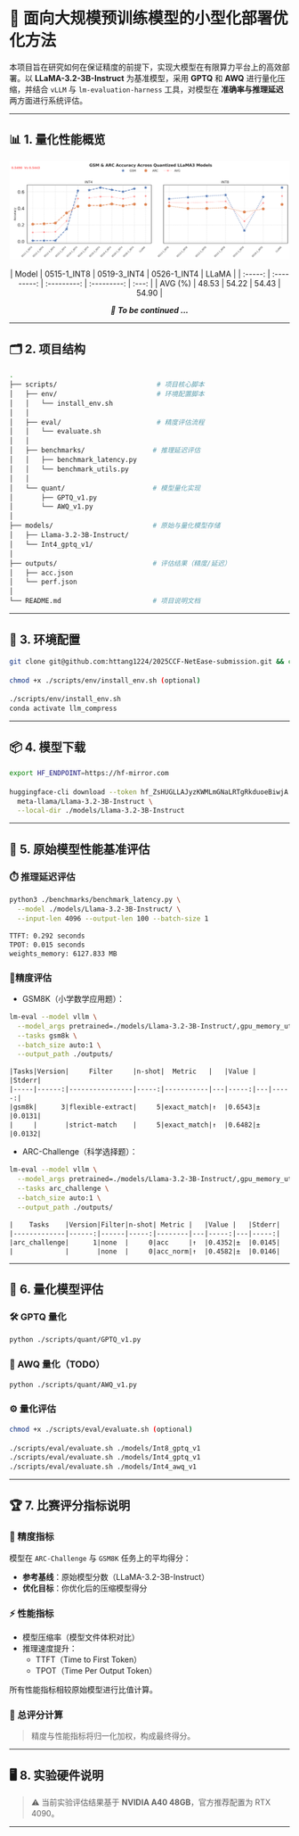 
# 🚀 面向大规模预训练模型的小型化部署优化方法

本项目旨在研究如何在保证精度的前提下，实现大模型在有限算力平台上的高效部署。以 **LLaMA-3.2-3B-Instruct** 为基准模型，采用 **GPTQ** 和 **AWQ** 进行量化压缩，并结合 `vLLM` 与 `lm-evaluation-harness` 工具，对模型在 **准确率与推理延迟** 两方面进行系统评估。

---



## 📊 1. 量化性能概览

<p align="center">
  <img src="./assets/gsm_arc.png" width="750"/>
</p>

<div align="center">
|  Model  | 0515-1_INT8 | 0519-3_INT4 | 0526-1_INT4 | LLaMA |
| :-----: | :---------: | :---------: | :---------: | :---: |
| AVG (%) |    48.53    |    54.22    |    54.43    | 54.90 |
</div>

<p align="center">
  <em>🧪  <strong>To be continued ...</strong></em>
</p>

---

## 🗂️ 2. 项目结构

```bash
.
├── scripts/                         # 项目核心脚本
│   ├── env/                         # 环境配置脚本
│   │   └── install_env.sh
│   │
│   ├── eval/                        # 精度评估流程
│   │   └── evaluate.sh
│   │
│   ├── benchmarks/                 # 推理延迟评估
│   │   ├── benchmark_latency.py
│   │   └── benchmark_utils.py
│   │
│   └── quant/                      # 模型量化实现
│       ├── GPTQ_v1.py
│       └── AWQ_v1.py
│
├── models/                         # 原始与量化模型存储
│   ├── Llama-3.2-3B-Instruct/
│   └── Int4_gptq_v1/
│
├── outputs/                        # 评估结果（精度/延迟）
│   ├── acc.json
│   └── perf.json
│
└── README.md                       # 项目说明文档			 
```

---

## 🧱 3. 环境配置

```bash
git clone git@github.com:httang1224/2025CCF-NetEase-submission.git && cd 2025CCF-NetEase-submission

chmod +x ./scripts/env/install_env.sh (optional)

./scripts/env/install_env.sh
conda activate llm_compress
```

---

## 📦 4. 模型下载

```bash
export HF_ENDPOINT=https://hf-mirror.com

huggingface-cli download --token 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 --resume-download \
  meta-llama/Llama-3.2-3B-Instruct \
  --local-dir ./models/Llama-3.2-3B-Instruct
```

---

## 🔬 5. 原始模型性能基准评估

### ⏱️ 推理延迟评估

```bash
python3 ./benchmarks/benchmark_latency.py \
  --model ./models/Llama-3.2-3B-Instruct/ \
  --input-len 4096 --output-len 100 --batch-size 1
```

```
TTFT: 0.292 seconds
TPOT: 0.015 seconds
weights_memory: 6127.833 MB
```

###  🧪精度评估

- GSM8K（小学数学应用题）：

```bash
lm-eval --model vllm \
  --model_args pretrained=./models/Llama-3.2-3B-Instruct/,gpu_memory_utilization=0.6,dtype=auto \
  --tasks gsm8k \
  --batch_size auto:1 \
  --output_path ./outputs/
```

```
|Tasks|Version|     Filter     |n-shot|  Metric   |   |Value |   |Stderr|
|-----|------:|----------------|-----:|-----------|---|-----:|---|-----:|
|gsm8k|      3|flexible-extract|     5|exact_match|↑  |0.6543|±  |0.0131|
|     |       |strict-match    |     5|exact_match|↑  |0.6482|±  |0.0132|
```



- ARC-Challenge（科学选择题）：

```bash
lm-eval --model vllm \
  --model_args pretrained=./models/Llama-3.2-3B-Instruct/,gpu_memory_utilization=0.6,dtype=auto \
  --tasks arc_challenge \
  --batch_size auto:1 \
  --output_path ./outputs/
```

```
|    Tasks    |Version|Filter|n-shot| Metric |   |Value |   |Stderr|
|-------------|------:|------|-----:|--------|---|-----:|---|-----:|
|arc_challenge|      1|none  |     0|acc     |↑  |0.4352|±  |0.0145|
|             |       |none  |     0|acc_norm|↑  |0.4582|±  |0.0146|
```

---

## 🔧 6. 量化模型评估

###  🛠️ GPTQ 量化

```bash
python ./scripts/quant/GPTQ_v1.py
```

### 📏 AWQ 量化（TODO）

```bash
python ./scripts/quant/AWQ_v1.py
```

### ⚙️ 量化评估

```bash
chmod +x ./scripts/eval/evaluate.sh (optional)

./scripts/eval/evaluate.sh ./models/Int8_gptq_v1
./scripts/eval/evaluate.sh ./models/Int4_gptq_v1
./scripts/eval/evaluate.sh ./models/Int4_awq_v1
```

---

## 🏆 7. 比赛评分指标说明

### 🎯 精度指标

模型在 `ARC-Challenge` 与 `GSM8K` 任务上的平均得分：

- **参考基线**：原始模型分数（LLaMA-3.2-3B-Instruct）
- **优化目标**：你优化后的压缩模型得分

### ⚡ 性能指标

-  模型压缩率（模型文件体积对比）
- 推理速度提升：
  - TTFT（Time to First Token）
  - TPOT（Time Per Output Token）

所有性能指标相较原始模型进行比值计算。

### 🧮 总评分计算

> 精度与性能指标将归一化加权，构成最终得分。

---

## 🖥️ 8. 实验硬件说明

> ⚠️ 当前实验评估结果基于 **NVIDIA A40 48GB**，官方推荐配置为 RTX 4090。

---

